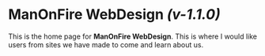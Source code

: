 # ManOnFire WebDesign *(v-1.1.0)*

This is the home page for **ManOnFire WebDesign**. This is where I would like users from sites we have made to come
and learn about us.
